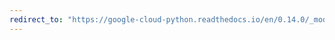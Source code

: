 ```yaml
---
redirect_to: "https://google-cloud-python.readthedocs.io/en/0.14.0/_modules/gcloud/bigquery/job.html"
---
```

